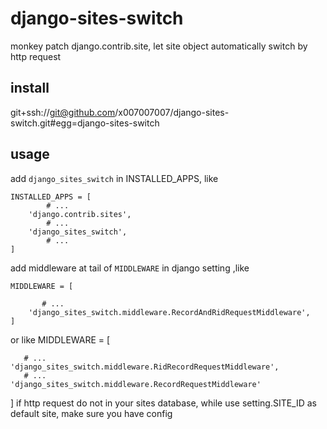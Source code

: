 # django-sites-switch
monkey patch django.contrib.site,
let site object automatically switch by http request


## install
git+ssh://git@github.com/x007007007/django-sites-switch.git#egg=django-sites-switch

## usage

add `django_sites_switch` in INSTALLED_APPS, like

```
INSTALLED_APPS = [
        # ...
    'django.contrib.sites',
        # ...
    'django_sites_switch',
        # ...
]
```

add middleware at tail of `MIDDLEWARE` in django setting ,like
```
MIDDLEWARE = [

       # ...
    'django_sites_switch.middleware.RecordAndRidRequestMiddleware',
]
```
or like
MIDDLEWARE = [

       # ...
    'django_sites_switch.middleware.RidRecordRequestMiddleware',
       # ...
    'django_sites_switch.middleware.RecordRequestMiddleware'
]
if http request do not in your sites database,
while use setting.SITE_ID as default site, make sure you have config